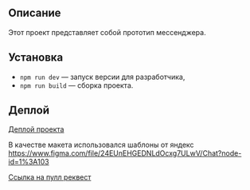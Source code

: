 ## Описание

Этот проект представляет собой прототип мессенджера.

## Установка

- `npm run dev` — запуск версии для разработчика,
- `npm run build` — сборка проекта.

## **Деплой**

[Деплой проекта](https://eloquent-snyder-57b06b.netlify.app/)

В качестве макета использовался шаблоны от яндекс https://www.figma.com/file/24EUnEHGEDNLdOcxg7ULwV/Chat?node-id=1%3A103

[Ссылка на пулл реквест](https://github.com/gremwiz1/messenger/pull/2/)
